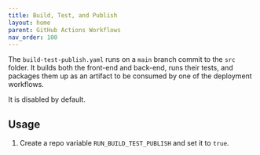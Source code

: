 ```yaml
---
title: Build, Test, and Publish
layout: home
parent: GitHub Actions Workflows
nav_order: 100
---
```


The `build-test-publish.yaml` runs on a `main` branch commit to the `src` folder. It builds both the front-end and back-end, runs their tests,
and packages them up as an artifact to be consumed by one of the deployment workflows.

It is disabled by default.

## Usage

1. Create a repo variable `RUN_BUILD_TEST_PUBLISH` and set it to `true`.